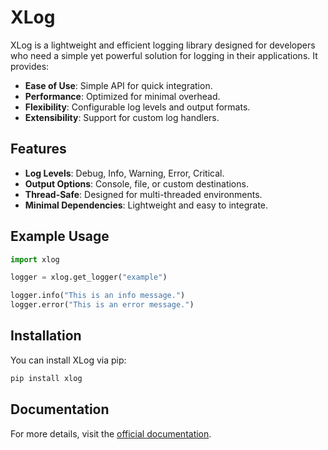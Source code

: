 # XLog

XLog is a lightweight and efficient logging library designed for developers who need a simple yet powerful solution for logging in their applications. It provides:

- **Ease of Use**: Simple API for quick integration.
- **Performance**: Optimized for minimal overhead.
- **Flexibility**: Configurable log levels and output formats.
- **Extensibility**: Support for custom log handlers.

## Features

- **Log Levels**: Debug, Info, Warning, Error, Critical.
- **Output Options**: Console, file, or custom destinations.
- **Thread-Safe**: Designed for multi-threaded environments.
- **Minimal Dependencies**: Lightweight and easy to integrate.

## Example Usage

```python
import xlog

logger = xlog.get_logger("example")

logger.info("This is an info message.")
logger.error("This is an error message.")
```

## Installation

You can install XLog via pip:

```bash
pip install xlog
```

## Documentation

For more details, visit the [official documentation](https://example.com/xlog-docs).
